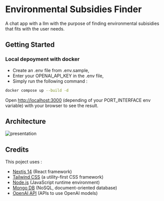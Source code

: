 # Environmental Subsidies Finder

A chat app with a llm with the purpose of finding environmental subisidies that fits with the user needs.

## Getting Started

### Local depoyment with docker

- Create an .env file from .env.sample,
- Enter your OPENAI_API_KEY in the .env file,
- Simply run the following command :

```bash
docker compose up --build -d
```

Open [http://localhost:3000](http://localhost:3000) (depending of your PORT_INTERFACE env variable) with your browser to see the result.

## Architecture

![presentation](https://github.com/user-attachments/assets/f37ad1bb-66af-4c4d-b925-e101b984b87a)


## Credits

This poject uses :
- [Nextjs 14](https://nextjs.org/) (React framework)
- [Tailwind CSS](https://tailwindcss.com/) (a utility-first CSS framework)
- [Node.js](https://nodejs.org/) (JavaScript runtime environment)
- [Mongo DB](https://www.mongodb.com/) (NoSQL, document-oriented database)
- [OpenAI API](https://platform.openai.com/) (APIs to use OpenAI models)
